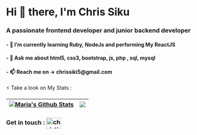 <h1 align="left">Hi 👋 there, I'm Chris Siku</h1>
<h3 align="left">A passionate frontend developer and junior backend developer</h3>

<!-- <h4 align="left">- 🌱 I’m performing PHP and its frameworks, JS  its frameworks, HTML, CSS, Bootstrap and other CSS's framework and performing My ReactJS</h4> -->
<h4 align="left">- 🌱 I’m currently learning Ruby, NodeJs and performing My ReactJS</h4>
<h4 align="left">- 💬 Ask me about html5, css3, bootstrap, js, php , sql, mysql</h4>
<h4 align="left">- 📫 Reach me on -> chrissiki5@gmail.com</h4>

⚡ Take a look on My Stats :


| <a href="https://github-readme-stats.vercel.app/api?username=Chrissiku&show_icons=true&theme=react&include_all_commits=true&count_private=true&hide_border=true"><img align="center" src="https://github-readme-stats.vercel.app/api?username=Chrissiku&show_icons=true&theme=react&include_all_commits=true&count_private=true&hide_border=true" alt="Maria's Github Stats" /></a> | <a href="https://github-readme-stats.vercel.app/api/top-langs/?username=Chrissiku&layout=compact&langs_count=7&theme=react&hide_border=true"><img align="center" src="https://github-readme-stats.vercel.app/api/top-langs/?username=Chrissiku&layout=compact&langs_count=7&theme=react&hide_border=true" /></a> |
| ------------- | ------------- |

<!-- [![Top Langs](https://github-readme-stats.vercel.app/api/top-langs/?username=Chrissiku&layout=compact)](https://github.com/Chrissiku/github-readme-stats)

![My GitHub Stats](https://github-readme-stats.vercel.app/api?username=Chrissiku&show_icons=true&theme=default)
</h2> -->


<h3 align="left">Get in touch : <a href="https://twitter.com/christian_siku" target="blank"><img align="center" src="https://raw.githubusercontent.com/rahuldkjain/github-profile-readme-generator/master/src/images/icons/Social/twitter.svg" alt="christian_siku" height="30" width="40" /></a></h3>
